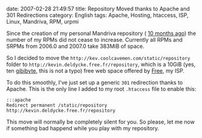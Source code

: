 date: 2007-02-28 21:49:57
title: Repository Moved thanks to Apache and 301 Redirections
category: English
tags: Apache, Hosting, htaccess, ISP, Linux, Mandriva, RPM, urpmi

Since the creation of my personal Mandriva repository (
[10 months ago](http://kevin.deldycke.com/2006/04/new-repository-for-mandriva-2006/))
the number of my RPMs did not cease to increase. Currently all RPMs and SRPMs
from 2006.0 and 2007.0 take 383MiB of space.

So I decided to move the `http://kev.coolcavemen.com/static/repository` folder
to `http://kevin.deldycke.free.fr/repository`, which is a 10GiB (yes, ten
[gibibyte](http://en.wikipedia.org/wiki/Gibibyte), this is not a typo) free web
space offered by [Free](http://free.fr), my ISP.

To do this smoothly, I've just set up a generic `301` redirection thanks to
Apache. This is the only line I added to my root `.htaccess` file to enable
this:

    :::apache
    Redirect permanent /static/repository http://kevin.deldycke.free.fr/repository

This move will normally be completely silent for you. So please, let me now if
something bad happend while you play with my repository.
